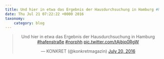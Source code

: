 ```yaml
---
title: Und hier in etwa das Ergebnis der Hausdurchsuchung in Hamburg #hafenstraße #norphh http://twitter.com/konkretmagazin/status/755770417554620417/video/1
date: Thu Jul 21 07:22:22 +0000 2016
taxonomy:
    category: blog
---
```

<blockquote class="twitter-tweet" align="center"><p lang="de" dir="ltr">Und hier in etwa das Ergebnis der Hausdurchsuchung in Hamburg <a href="https://twitter.com/hashtag/hafenstra%C3%9Fe?src=hash">#hafenstraße</a> <a href="https://twitter.com/hashtag/norphh?src=hash">#norphh</a> <a href="http://twitter.com/konkretmagazin/status/755770417554620417/video/1">pic.twitter.com/tAjbjp0RgW</a></p>&mdash; KONKRET (@konkretmagazin) <a href="https://twitter.com/konkretmagazin/status/755770417554620417">July 20, 2016</a></blockquote>
